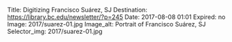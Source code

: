 Title: Digitizing Francisco Suárez, SJ
Destination: https://library.bc.edu/newsletter/?p=245
Date: 2017-08-08 01:01
Expired: no
Image: 2017/suarez-01.jpg
Image_alt: Portrait of Francisco Suárez, SJ
Selector_img: 2017/suarez-01.jpg
